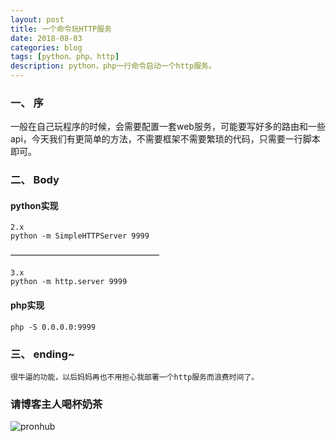 ```yaml
---
layout: post
title: 一个命令玩HTTP服务
date: 2018-08-03
categories: blog
tags: [python、php、http]
description: python，php一行命令启动一个http服务。
---
```


### 一、 序
    
一般在自己玩程序的时候，会需要配置一套web服务，可能要写好多的路由和一些api，今天我们有更简单的方法，不需要框架不需要繁琐的代码，只需要一行脚本即可。

### 二、 Body

#### python实现
    
    2.x
    python -m SimpleHTTPServer 9999
—————————————————



    3.x
    python -m http.server 9999



#### php实现

    
    php -S 0.0.0.0:9999
    

### 三、 ending~

    很牛逼的功能，以后妈妈再也不用担心我部署一个http服务而浪费时间了。



### 请博客主人喝杯奶茶

![pronhub](https://raw.githubusercontent.com/gaoy13800/gaoy13800.GitHub.io/master/img/weixinpay.png)